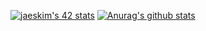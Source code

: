 [![jaeskim's 42 stats](https://badge42.herokuapp.com/api/stats/junyun?privacyEmail=true)](https://github.com/JaeSeoKim/badge42)
[![Anurag's github stats](https://github-readme-stats.vercel.app/api?username=philgineer&hide=issues&show_icons=true&theme=dracula)](https://github.com/anuraghazra/github-readme-stats)
